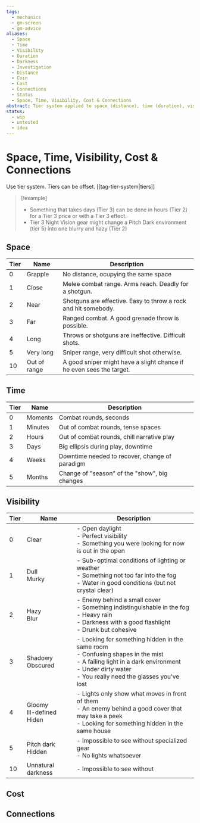 ```yaml
---
tags:
  - mechanics
  - gm-screen
  - gm-advice
aliases:
  - Space
  - Time
  - Visibility
  - Duration
  - Darkness
  - Investigation
  - Distance
  - Coin
  - Cost
  - Connections
  - Status
  - Space, Time, Visibility, Cost & Connections
abstract: Tier system applied to space (distance), time (duration), visibility (darkness, investigation), cost (prices) & connections (social standing)
status:
  - wip
  - untested
  - idea
---
```

# Space, Time, Visibility, Cost & Connections
Use tier system.
Tiers can be offset.  [[tag-tier-system|tiers]]
> [!example]
> - Something that takes days (Tier 3) can be done in hours (Tier 2) for a Tier 3 price or with a Tier 3 effect.
> - Tier 3 Night Vision gear might change a Pitch Dark environment (tier 5) into one blurry and hazy (Tier 2)
## Space

| Tier | Name         | Description                                                          |
| ---- | ------------ | -------------------------------------------------------------------- |
| 0    | Grapple      | No distance, ocupying the same space                                 |
| 1    | Close        | Melee combat range. Arms reach. Deadly for a shotgun.                |
| 2    | Near         | Shotguns are effective. Easy to throw a rock and hit somebody.       |
| 3    | Far          | Ranged combat. A good grenade throw is possible.                     |
| 4    | Long         | Throws or shotguns are ineffective. Difficult shots.                 |
| 5    | Very long    | Sniper range, very difficult shot otherwise.                         |
| 10   | Out of range | A good sniper might have a slight chance if he even sees the target. |
## Time

| Tier | Name    | Description                                    |
| ---- | ------- | ---------------------------------------------- |
| 0    | Moments | Combat rounds, seconds                         |
| 1    | Minutes | Out of combat rounds, tense spaces             |
| 2    | Hours   | Out of combat rounds, chill narrative play     |
| 3    | Days    | Big ellipsis during play, downtime             |
| 4    | Weeks   | Downtime needed to recover, change of paradigm |
| 5    | Months  | Change of "season" of the "show", big changes  |
## Visibility

| Tier | Name                           | Description                                                                                                                                                                                      |
| ---- | ------------------------------ | ------------------------------------------------------------------------------------------------------------------------------------------------------------------------------------------------ |
| 0    | Clear                          | - Open daylight<br>- Perfect visibility<br>- Something you were looking for now is out in the open                                                                                               |
| 1    | Dull<br>Murky                  | - Sub-optimal conditions of lighting or weather<br>- Something not too far into the fog<br>- Water in good conditions (but not crystal clear)                                                    |
| 2    | Hazy<br>Blur                   | - Enemy behind a small cover<br>- Something indistinguishable in the fog<br>- Heavy rain<br>- Darkness with a good flashlight<br>- Drunk but cohesive                                            |
| 3    | Shadowy<br>Obscured<br>        | - Looking for something hidden in the same room<br>- Confusing shapes in the mist<br>- A failing light in a dark environment<br>- Under dirty water<br>- You really need the glasses you've lost |
| 4    | Gloomy<br>Ill-defined<br>Hiden | - Lights only show what moves in front of them<br>- An enemy behind a good cover that may take a peek<br>- Looking for something hidden in the same house                                        |
| 5    | Pitch dark<br>Hidden           | - Impossible to see without specialized gear<br>- No lights whatsoever                                                                                                                           |
| 10   | Unnatural darkness             | - Impossible to see without                                                                                                                                                                      |

## Cost

## Connections